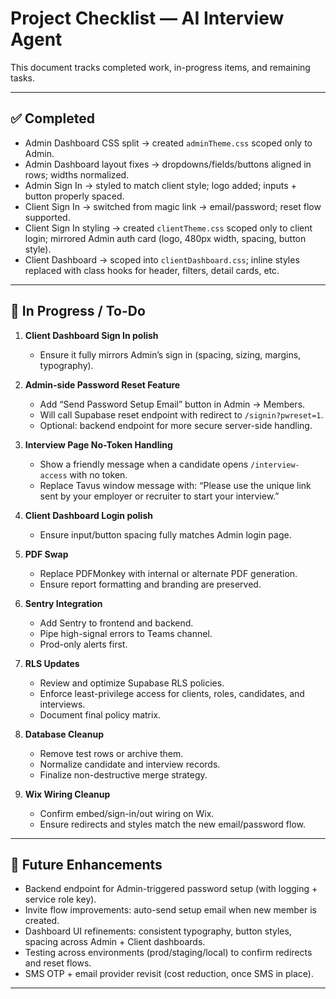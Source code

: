 # Project Checklist — AI Interview Agent

This document tracks completed work, in-progress items, and remaining tasks.

---

## ✅ Completed
- Admin Dashboard CSS split → created `adminTheme.css` scoped only to Admin.
- Admin Dashboard layout fixes → dropdowns/fields/buttons aligned in rows; widths normalized.
- Admin Sign In → styled to match client style; logo added; inputs + button properly spaced.
- Client Sign In → switched from magic link → email/password; reset flow supported.
- Client Sign In styling → created `clientTheme.css` scoped only to client login; mirrored Admin auth card (logo, 480px width, spacing, button style).
- Client Dashboard → scoped into `clientDashboard.css`; inline styles replaced with class hooks for header, filters, detail cards, etc.

---

## 🚧 In Progress / To-Do
1. **Client Dashboard Sign In polish**
   - Ensure it fully mirrors Admin’s sign in (spacing, sizing, margins, typography).

2. **Admin-side Password Reset Feature**
   - Add “Send Password Setup Email” button in Admin → Members.
   - Will call Supabase reset endpoint with redirect to `/signin?pwreset=1`.
   - Optional: backend endpoint for more secure server-side handling.

3. **Interview Page No-Token Handling**
   - Show a friendly message when a candidate opens `/interview-access` with no token.
   - Replace Tavus window message with: “Please use the unique link sent by your employer or recruiter to start your interview.”

4. **Client Dashboard Login polish**
   - Ensure input/button spacing fully matches Admin login page.

5. **PDF Swap**
   - Replace PDFMonkey with internal or alternate PDF generation.
   - Ensure report formatting and branding are preserved.

6. **Sentry Integration**
   - Add Sentry to frontend and backend.
   - Pipe high-signal errors to Teams channel.
   - Prod-only alerts first.

7. **RLS Updates**
   - Review and optimize Supabase RLS policies.
   - Enforce least-privilege access for clients, roles, candidates, and interviews.
   - Document final policy matrix.

8. **Database Cleanup**
   - Remove test rows or archive them.
   - Normalize candidate and interview records.
   - Finalize non-destructive merge strategy.

9. **Wix Wiring Cleanup**
   - Confirm embed/sign-in/out wiring on Wix.
   - Ensure redirects and styles match the new email/password flow.

---

## 📝 Future Enhancements
- Backend endpoint for Admin-triggered password setup (with logging + service role key).
- Invite flow improvements: auto-send setup email when new member is created.
- Dashboard UI refinements: consistent typography, button styles, spacing across Admin + Client dashboards.
- Testing across environments (prod/staging/local) to confirm redirects and reset flows.
- SMS OTP + email provider revisit (cost reduction, once SMS in place).

---
